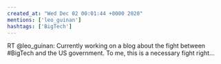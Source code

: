 ```yaml
---
created_at: "Wed Dec 02 00:01:44 +0000 2020"
mentions: ['leo_guinan']
hashtags: ['BigTech']
---
```


RT @leo_guinan: Currently working on a blog about the fight between #BigTech and the US government. To me, this is a necessary fight right…